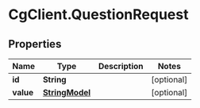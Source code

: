 # CgClient.QuestionRequest

## Properties

Name | Type | Description | Notes
------------ | ------------- | ------------- | -------------
**id** | **String** |  | [optional] 
**value** | [**StringModel**](StringModel.md) |  | [optional] 


